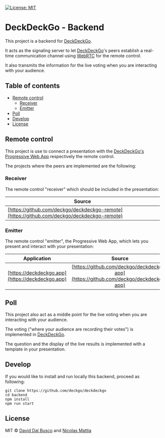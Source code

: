 [![License: MIT](https://img.shields.io/badge/License-MIT-blue.svg)](https://github.com/deckgo/deckdeckgo/blob/master/backend/LICENSE)

# DeckDeckGo - Backend

This project is a backend for [DeckDeckGo].

It acts as the signaling server to let [DeckDeckGo]'s peers establish a real-time communication channel using [WebRTC](https://webrtc.org) for the remote control.

It also transmits the information for the live voting when you are interacting with your audience.

## Table of contents

- [Remote control](#remote-control)
  - [Receiver](#receiver)
  - [Emitter](#emitter)
- [Poll](#poll)
- [Develop](#develop)
- [License](#license)

## Remote control

This project is use to connect a presentation with the [DeckDeckGo's Progressive Web App](https://deckdeckgo.app) respectively the remote control.

The projects where the peers are implemented are the following:

### Receiver

The remote control "receiver" which should be included in the presentation:

| Source                                                                                     |
| ------------------------------------------------------------------------------------------ |
| [https://github.com/deckgo/deckdeckgo-remote](https://github.com/deckgo/deckdeckgo-remote) |

### Emitter

The remote control "emitter", the Progressive Web App, which lets you present and interact with your presentation:

| Application                                      |                                        Source                                        |
| ------------------------------------------------ | :----------------------------------------------------------------------------------: |
| [https://deckdeckgo.app](https://deckdeckgo.app) | [https://github.com/deckgo/deckdeckgo-app](https://github.com/deckgo/deckdeckgo-app) |

## Poll

This project also act as a middle point for the live voting when you are interacting with your audience.

The voting ("where your audience are recording their votes") is implemented in [DeckDeckGo].

The question and the display of the live results is implemented with a template in your presentation.

## Develop

If you would like to install and run locally this backend, proceed as following:

```
git clone https://github.com/deckgo/deckdeckgo
cd backend
npm install
npm run start
```

## License

MIT © [David Dal Busco](mailto:david.dalbusco@outlook.com) and [Nicolas Mattia](mailto:nicolas@nmattia.com)

[deckdeckgo]: https://deckdeckgo.com
